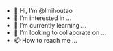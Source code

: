 - 👋 Hi, I’m @lmihoutao
- 👀 I’m interested in ...
- 🌱 I’m currently learning ...
- 💞️ I’m looking to collaborate on ...
- 📫 How to reach me ...

<!---
lmihoutao/lmihoutao is a ✨ special ✨ repository because its `README.md` (this file) appears on your GitHub profile.
You can click the Preview link to take a look at your changes.
--->
